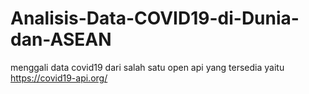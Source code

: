 # Analisis-Data-COVID19-di-Dunia-dan-ASEAN
menggali data covid19 dari salah satu open api yang tersedia yaitu https://covid19-api.org/
